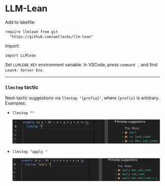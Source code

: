# LLM-Lean

Add to lakefile:
```lean
require llmlean from git
  "https://github.com/wellecks/llm-lean"
```

Import:
```lean
import LLMlean
```

Set `LLMLEAN_KEY` environment variable. In VSCode, press `command ,` and find `Lean4: Server Env`.

---
### `llmstep` tactic
Next-tactic suggestions via `llmstep "{prefix}"`, where `{prefix}` is arbitrary. Examples:

- `llmstep ""`

  <img src="img/llmstep_empty.png" style="width:500px">

- `llmstep "apply "`

  <img src="img/llmstep_apply.png" style="width:500px">

